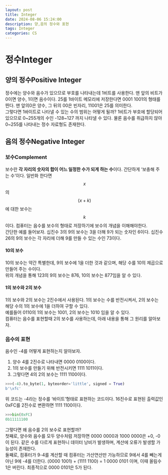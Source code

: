 ```yaml
---
layout: post
title: Integer
date: 2024-08-06 15:24:00
description: 양,음의 정수와 표현
tags: Integer
categories: CS
---
```


# 정수Integer
## 양의 정수Positive Integer
 정수에는 양수와 음수가 있으므로 부호를 나타내는데 1비트를 사용한다. 맨 앞의 비트가 0이면 양수, 1이면 음수이다. 25를 1바이트 메모리에 저장한다면 0001 1001의 형태를 띈다. 맨 앞의0은 양수, 그 뒤의 00은 빈자리, 11001은 25를 의미한다.  
 그렇다면 1바이트로 나타낼 수 있는 수의 범위는 어떻게 될까? 1비트가 부호에 할당되어있으므로 0~255개의 수인 -128~127 까지 나타낼 수 있다. 물론 음수를 취급하지 않아 0~255를 나타내는 정수 자료형도 존재한다.  

## 음의 정수Negative Integer
### 보수Complement
 보수란 **각 자리의 숫자의 합이 어느 일정한 수가 되게 하는 수**이다. 간단하게 ‘보충해 주는 수’이다. 일반화 한다면 $$x$$의 $$(x+k)$$에 대한 보수는 $$k$$이다. 컴퓨터는 음수를 보수의 형태로 저장하기에 보수의 개념을 이해해야한다.  
 간단한 예를 들어보자. 십진수 3의 9의 보수는 3을 더해 9가 되는 숫자인 6이다. 십진수 26의 9의 보수는 각 자리에 더해 9를 만들 수 있는 수인 73이다.
#### 10의 보수
 10의 보수는 약간 특별한데, 9의 보수에 1을 더한 것과 같으며, 해당 수를 10의 제곱으로 만들어 주는 수이다.  
 위의 개념을 통해 123의 9의 보수는 876, 10의 보수는 877임을 알 수 있다.
#### 1의 보수와 2의 보수
 1의 보수와 2의 보수는 2진수에서 사용된다. 1의 보수는 수를 반전시켜서, 2의 보수는 해당 수의 1의 보수에 1을 더하여 구할 수 있다.  
 예를들어 0110의 1의 보수는 1001, 2의 보수는 1010 임을 알 수 있다.  
 컴퓨터는 음수를 표현할때 2의 보수를 사용하는데, 아래 내용을 통해 그 원리를 알아보자.
### 음수의 표현
 음수인 -4를 어떻게 표현하는지 알아보자.
1. 양수 4를 2진수로 나타내면 0000 0100이다.
2. 1의 보수를 만들기 위해 반전시키면 1111 1011이다.
3. 그렇다면 4의 2의 보수는 1111 1100이다.


```python
>>>(-4).to_byte(1, byteorder='little', signed = True)
b'\xfc'
```
 위 코드는 -4라는 정수를 ‘바이트’형태로 표현하는 코드이다. 16진수로 표현된 출력값인 0xFC를 2진수로 변환하면 1111 1100이다.
```python
>>>bin(0xFC)
0b11111100
```
 그렇다면 왜 음수를 2의 보수로 표현할까?  
 첫째로, 양수와 음수를 모두 양수처럼 저장하면 0000 0000과 1000 0000은 +0, -0이 된다. 같은 수를 다르게 표현하니 데이터 낭비가 발생하며, 계산에 오류가 발생할 가능성이 존재한다.  
 둘째로, 컴퓨터가 9-4를 계산할 때 컴퓨터는 가산연산만 가능하므로 9에서 4를 빼는게 아닌 9에 -4를 더한다. (0000 1001) + (1111 1100) = 1 0000 0101 이며, 이때 올림수 1은 버린다. 최종적으로 0000 0101은 5가 된다.